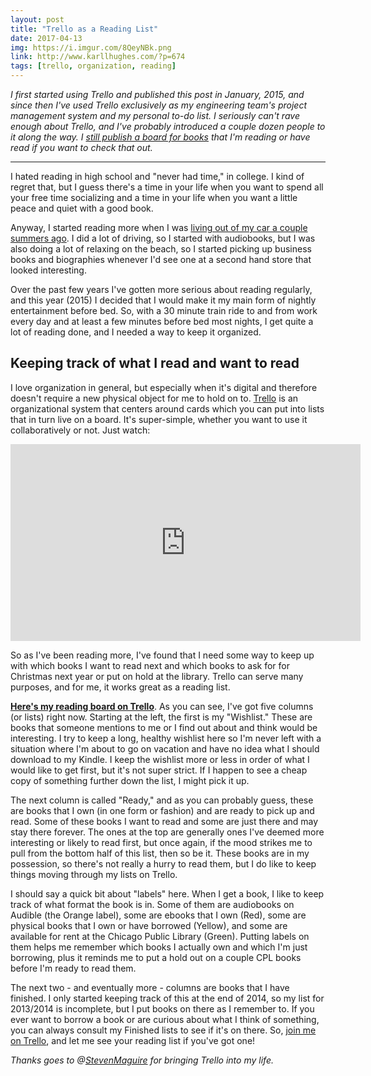 ```yaml
---
layout: post
title: "Trello as a Reading List"
date: 2017-04-13
img: https://i.imgur.com/8QeyNBk.png
link: http://www.karllhughes.com/?p=674
tags: [trello, organization, reading]
---
```

*I first started using Trello and published this post in January, 2015, and since then I've used Trello exclusively as my engineering team's project management system and my personal to-do list. I seriously can't rave enough about Trello, and I've probably introduced a couple dozen people to it along the way. I [still publish a board for books](https://trello.com/b/2n8bdc12/books) that I'm reading or have read if you want to check that out.*

-----

I hated reading in high school and "never had time," in college. I kind of regret that, but I guess there's a time in your life when you want to spend all your free time socializing and a time in your life when you want a little peace and quiet with a good book.

Anyway, I started reading more when I was [living out of my car a couple summers ago](http://www.karllhughes.com/2012/the-journey-begins-homeless-for-a-summer/). I did a lot of driving, so I started with audiobooks, but I was also doing a lot of relaxing on the beach, so I started picking up business books and biographies whenever I'd see one at a second hand store that looked interesting.

Over the past few years I've gotten more serious about reading regularly, and this year (2015) I decided that I would make it my main form of nightly entertainment before bed. So, with a 30 minute train ride to and from work every day and at least a few minutes before bed most nights, I get quite a lot of reading done, and I needed a way to keep it organized.

## Keeping track of what I read and want to read

I love organization in general, but especially when it's digital and therefore doesn't require a new physical object for me to hold on to. [Trello](https://trello.com/karllhughes/recommend) is an organizational system that centers around cards which you can put into lists that in turn live on a board. It's super-simple, whether you want to use it collaboratively or not. Just watch:

<iframe width="560" height="315" src="https://www.youtube.com/embed/aaDf1RqeLfo" frameborder="0" allowfullscreen></iframe>

So as I've been reading more, I've found that I need some way to keep up with which books I want to read next and which books to ask for for Christmas next year or put on hold at the library. Trello can serve many purposes, and for me, it works great as a reading list.

[**Here's my reading board on Trello**](https://trello.com/b/2n8bdc12/books). As you can see, I've got five columns (or lists) right now. Starting at the left, the first is my "Wishlist." These are books that someone mentions to me or I find out about and think would be interesting. I try to keep a long, healthy wishlist here so I'm never left with a situation where I'm about to go on vacation and have no idea what I should download to my Kindle. I keep the wishlist more or less in order of what I would like to get first, but it's not super strict. If I happen to see a cheap copy of something further down the list, I might pick it up.

The next column is called "Ready," and as you can probably guess, these are books that I own (in one form or fashion) and are ready to pick up and read. Some of these books I want to read and some are just there and may stay there forever. The ones at the top are generally ones I've deemed more interesting or likely to read first, but once again, if the mood strikes me to pull from the bottom half of this list, then so be it. These books are in my possession, so there's not really a hurry to read them, but I do like to keep things moving through my lists on Trello.

I should say a quick bit about "labels" here. When I get a book, I like to keep track of what format the book is in. Some of them are audiobooks on Audible (the Orange label), some are ebooks that I own (Red), some are physical books that I own or have borrowed (Yellow), and some are available for rent at the Chicago Public Library (Green). Putting labels on them helps me remember which books I actually own and which I'm just borrowing, plus it reminds me to put a hold out on a couple CPL books before I'm ready to read them.

The next two - and eventually more - columns are books that I have finished. I only started keeping track of this at the end of 2014, so my list for 2013/2014 is incomplete, but I put books on there as I remember to. If you ever want to borrow a book or are curious about what I think of something, you can always consult my Finished lists to see if it's on there. So, [join me on Trello](https://trello.com/karllhughes/recommend), and let me see your reading list if you've got one!

*Thanks goes to @[StevenMaguire](https://twitter.com/stevenmaguire) for bringing Trello into my life.*
